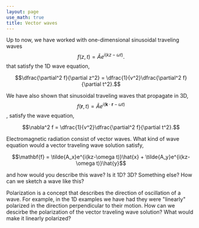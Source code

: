 ```yaml
---
layout: page
use_math: true
title: Vector waves
---
```


Up to now, we have worked with one-dimensional sinusoidal traveling waves $$f(z,t) = \tilde{A}e^{i(kz-\omega t)}.$$ that satisfy the 1D wave equation,

$$\dfrac{\partial^2 f}{\partial z^2} = \dfrac{1}{v^2}\dfrac{\partial^2 f}{\partial t^2}.$$

We have also shown that sinusoidal traveling waves that propagate in 3D, $$f(\mathbf{r},t) = \tilde{A}e^{i(\mathbf{k}\cdot\mathbf{r}-\omega t)}$$, satisfy the wave equation,

$$\nabla^2 f = \dfrac{1}{v^2}\dfrac{\partial^2 f}{\partial t^2}.$$

Electromagnetic radiation consist of vector waves. What kind of wave equation would a vector traveling wave solution satisfy,

$$\mathbf{f} = \tilde{A_x}e^{i(kz-\omega t)}\hat{x} + \tilde{A_y}e^{i(kz-\omega t)}\hat{y}$$

and how would you describe this wave? Is it 1D? 3D? Something else? How can we sketch a wave like this?

Polarization is a concept that describes the direction of oscillation of a wave. For example, in the 1D examples we have had they were "linearly" polarized in the direction perpendicular to their motion. How can we descirbe the polarization of the vector traveling wave solution? What would make it linearly polarized?
